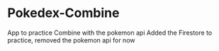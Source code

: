 # Pokedex-Combine
App to practice Combine with the pokemon api
Added the Firestore to practice, removed the pokemon api for now
